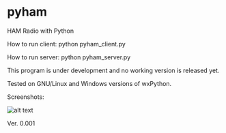 # pyham
HAM Radio with Python

How to run client:
python pyham_client.py

How to run server:
python pyham_server.py

This program is under development and no working version is released yet.

Tested on GNU/Linux and Windows versions of wxPython.

Screenshots:

![alt text](http://titanix.net/~japek/pyham-client-0001.png)

Ver. 0.001
